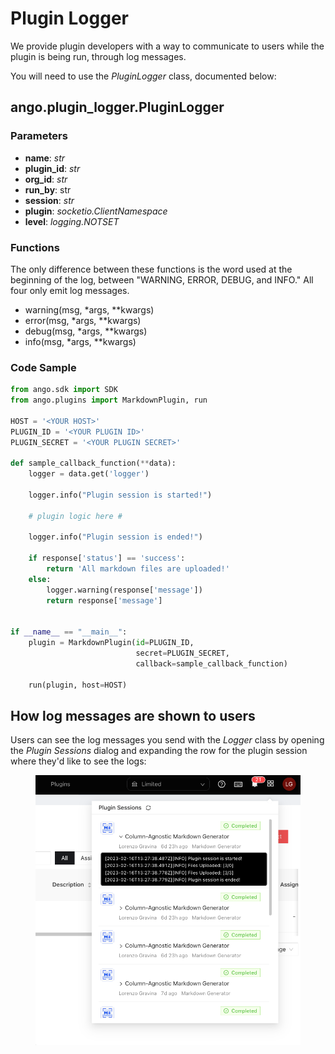 # Plugin Logger

We provide plugin developers with a way to communicate to users while the plugin is being run, through log messages.

You will need to use the _PluginLogger_ class, documented below:

## ango.plugin\_logger.PluginLogger

### Parameters

* **name**: _str_
* **plugin\_id**: _str_
* **org\_id**: _str_
* **run\_by**: str
* **session**: _str_
* **plugin**: _socketio.ClientNamespace_
* **level**: _logging.NOTSET_

### Functions

The only difference between these functions is the word used at the beginning of the log, between "WARNING, ERROR, DEBUG, and INFO." All four only emit log messages.

* warning(msg, \*args, \*\*kwargs)
* error(msg, \*args, \*\*kwargs)
* debug(msg, \*args, \*\*kwargs)
* info(msg, \*args, \*\*kwargs)

### Code Sample

```python
from ango.sdk import SDK
from ango.plugins import MarkdownPlugin, run

HOST = '<YOUR HOST>'
PLUGIN_ID = '<YOUR PLUGIN ID>'
PLUGIN_SECRET = '<YOUR PLUGIN SECRET>'

def sample_callback_function(**data):
    logger = data.get('logger')

    logger.info("Plugin session is started!")
    
    # plugin logic here #
    
    logger.info("Plugin session is ended!")
    
    if response['status'] == 'success':
        return 'All markdown files are uploaded!'
    else:
        logger.warning(response['message'])
        return response['message']


if __name__ == "__main__":
    plugin = MarkdownPlugin(id=PLUGIN_ID,
                            secret=PLUGIN_SECRET,
                            callback=sample_callback_function)

    run(plugin, host=HOST)
```

## How log messages are shown to users

Users can see the log messages you send with the _Logger_ class by opening the _Plugin Sessions_ dialog and expanding the row for the plugin session where they'd like to see the logs:

<figure><img src="../../.gitbook/assets/image (46).png" alt=""><figcaption></figcaption></figure>

